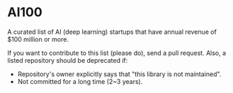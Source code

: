 # AI100
A curated list of AI (deep learning) startups that have annual revenue of $100 million or more.

If you want to contribute to this list (please do), send a pull request. Also, a listed repository should be deprecated if:

* Repository's owner explicitly says that "this library is not maintained".
* Not committed for a long time (2~3 years).
